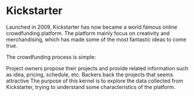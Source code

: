 # Kickstarter

Launched in 2009, Kickstarter has now became a world famous online crowdfunding platform. The platform mainly focus on creativity and merchandising, which has made some of the most fantastic ideas to come true.

The crowdfunding process is simple:

Project owners propose their projects and provide related information such as idea, pricing, schedule, etc.
Backers back the projects that seems attractive
The purpose of this kernel is to explore the data collected from Kickstarter, trying to understand some characteristics of the platform.
